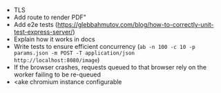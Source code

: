 - TLS
- Add route to render PDF"
- Add e2e tests (https://glebbahmutov.com/blog/how-to-correctly-unit-test-express-server/)
- Explain how it works in docs
- Write tests to ensure efficient concurrency (`ab -n 100 -c 10 -p params.json -m POST -T application/json http://localhost:8080/image`)
- If the browser crashes, requests queued to that browser rely on the worker failing to be re-queued
- <ake chromium instance configurable